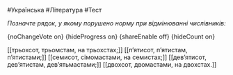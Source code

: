 #Українська #Література #Тест

*Позначте рядок, у якому порушено норму при відмінюванні числівників:*

{noChangeVote on}
{hideProgress on}
{shareEnable off}
{hideCount on}

[[трьохсот, трьомстам, на трьохстах;]]
[[п’ятисот, п’ятистам, п’ятистами;]]
[[семисот, сімомастами, на семистах;]]
[[дев’ятисот, дев’ятистам, дев’ятьмастами;]]
[[двохсот, двомастами, на двохстах.]]
